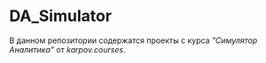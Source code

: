# DA_Simulator
В данном репозитории содержатся проекты с курса *"Симулятор Аналитика"* от *karpov.courses*.
